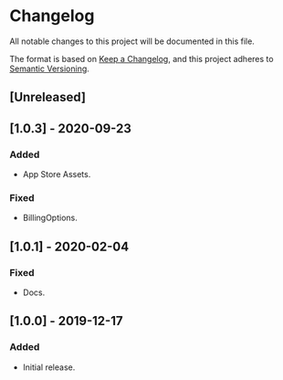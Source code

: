 # Changelog
All notable changes to this project will be documented in this file.

The format is based on [Keep a Changelog](https://keepachangelog.com/en/1.0.0/),
and this project adheres to [Semantic Versioning](https://semver.org/spec/v2.0.0.html).

## [Unreleased]

## [1.0.3] - 2020-09-23

### Added

- App Store Assets.

### Fixed

- BillingOptions.

## [1.0.1] - 2020-02-04
### Fixed
- Docs.

## [1.0.0] - 2019-12-17

### Added

- Initial release.
